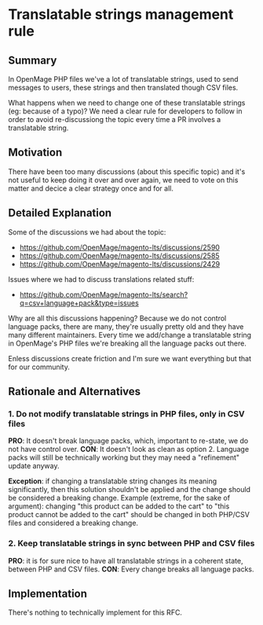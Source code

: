 # Translatable strings management rule

## Summary

In OpenMage PHP files we've a lot of translatable strings, used to send messages to users, these strings and then translated though CSV files.

What happens when we need to change one of these translatable strings (eg: because of a typo)?
We need a clear rule for developers to follow in order to avoid re-discussiong the topic every time a PR involves a translatable string.

## Motivation

There have been too many discussions (about this specific topic) and it's not useful to keep doing it over and over again, we need to vote on this matter and decice a clear strategy once and for all.

## Detailed Explanation

Some of the discussions we had about the topic:
- https://github.com/OpenMage/magento-lts/discussions/2590
- https://github.com/OpenMage/magento-lts/discussions/2585
- https://github.com/OpenMage/magento-lts/discussions/2429

Issues where we had to discuss translations related stuff:
- https://github.com/OpenMage/magento-lts/search?q=csv+language+pack&type=issues

Why are all this discussions happening? Because we do not control language packs, there are many, they're usually pretty old and they have many different maintainers.
Every time we add/change a translatable string in OpenMage's PHP files we're breaking all the language packs out there.

Enless discussions create friction and I'm sure we want everything but that for our community.

## Rationale and Alternatives

### 1. Do not modify translatable strings in PHP files, only in CSV files

**PRO**: It doesn't break language packs, which, important to re-state, we do not have control over.
**CON**: It doesn't look as clean as option 2. Language packs will still be technically working but they may need a "refinement" update anyway.

**Exception**: if changing a translatable string changes its meaning significantly, then this solution shouldn't be applied and the change should be considered a breaking change.
Example (extreme, for the sake of argument): changing "this product can be added to the cart" to "this product cannot be added to the cart" should be changed in both PHP/CSV files and considered a breaking change.

### 2. Keep translatable strings in sync between PHP and CSV files

**PRO**: it is for sure nice to have all translatable strings in a coherent state, between PHP and CSV files.
**CON**: Every change breaks all language packs.

## Implementation

There's nothing to technically implement for this RFC.
